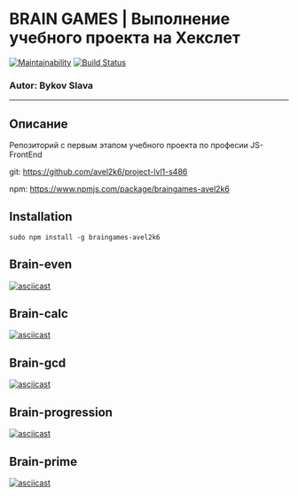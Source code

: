 # BRAIN GAMES | Выполнение учебного проекта на Хекслет

[![Maintainability](https://api.codeclimate.com/v1/badges/f90333585d85e2141bf2/maintainability)](https://codeclimate.com/github/avel2k6/project-lvl1-s486/maintainability) [![Build Status](https://travis-ci.org/avel2k6/project-lvl1-s486.svg?branch=master)](https://travis-ci.org/avel2k6/project-lvl1-s486)
### Autor: Bykov Slava
____________________________________________________
## Описание
Репозиторий с первым этапом учебного проекта по професии JS-FrontEnd

git: https://github.com/avel2k6/project-lvl1-s486

npm: https://www.npmjs.com/package/braingames-avel2k6  

## Installation

```
sudo npm install -g braingames-avel2k6
```

## Brain-even

[![asciicast](https://asciinema.org/a/S1hPQvhGqxvd6OjbU3avyP3UP.svg)](https://asciinema.org/a/S1hPQvhGqxvd6OjbU3avyP3UP)

## Brain-calc

[![asciicast](https://asciinema.org/a/01KLHYmeL2iMs4tN6ooVQ054O.svg)](https://asciinema.org/a/01KLHYmeL2iMs4tN6ooVQ054O)

## Brain-gcd

[![asciicast](https://asciinema.org/a/xATv8znEBxJy3AjwOeliOSY2b.svg)](https://asciinema.org/a/xATv8znEBxJy3AjwOeliOSY2b)

## Brain-progression

[![asciicast](https://asciinema.org/a/hY1NiM5u5LAkQ2zWNEOF0Lt3n.svg)](https://asciinema.org/a/hY1NiM5u5LAkQ2zWNEOF0Lt3n)

## Brain-prime

[![asciicast](https://asciinema.org/a/xqxRg326oswroUF4VXB0Iqnl3.svg)](https://asciinema.org/a/xqxRg326oswroUF4VXB0Iqnl3)
